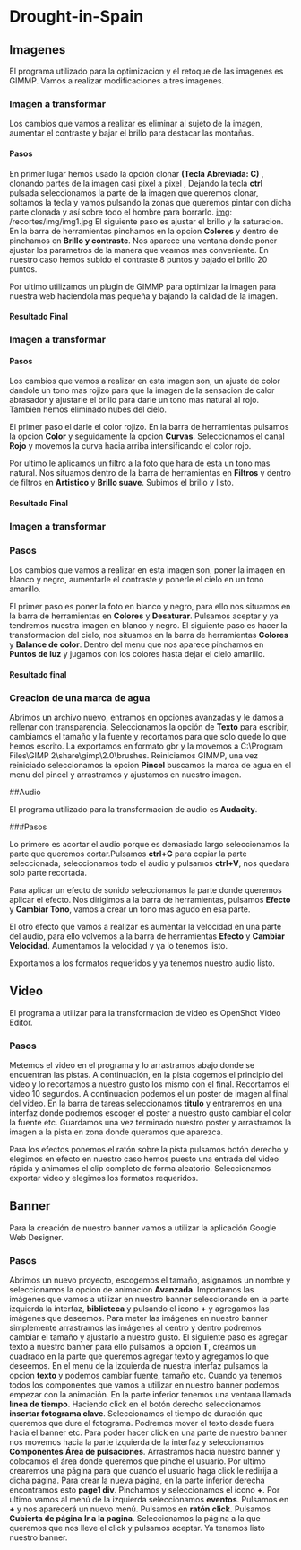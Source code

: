 # Drought-in-Spain


## Imagenes 
El programa utilizado para la optimizacion y el retoque de las imagenes es GIMMP. Vamos a realizar modificaciones a tres imagenes.


### Imagen a transformar

[img]: /archivosReales/imgReales/foto1.jpg 

Los cambios que vamos a realizar es eliminar al sujeto de la imagen, aumentar el contraste y bajar el brillo para destacar las montañas.


#### Pasos
En primer lugar hemos usado la opción clonar   **(Tecla Abreviada: C)** , clonando partes de la imagen casi pixel a pixel , Dejando la tecla **ctrl** pulsada seleccionamos la parte de la imagen que queremos clonar, soltamos la tecla y vamos pulsando la zonas que queremos pintar con dicha parte clonada y así sobre todo el hombre para borrarlo.
[img]: /recortes/img/img1.jpg 
El siguiente paso es ajustar el brillo y la saturacion. En la barra de herramientas pinchamos en la opcion **Colores** y dentro de pinchamos en **Brillo y contraste**. Nos aparece una ventana donde poner ajustar los parametros de la manera que veamos mas conveniente. En nuestro caso hemos subido el contraste 8 puntos y bajado el brillo 20 puntos.

[img]: /recortes/img/img1_1.jpg 

Por ultimo utilizamos un plugin de GIMMP para optimizar la imagen para nuestra web haciendola mas pequeña y bajando la calidad de la imagen.

[img]: /recortes/img/img1_2.jpg 


#### Resultado Final 

[img]: /img/desierto.jpg 


### Imagen a transformar

[img]: /archivosReales/imgReales/embalse.jpg 


#### Pasos

Los cambios que vamos a realizar en esta imagen son, un ajuste de color dandole un tono mas rojizo para que la imagen de la sensacion de calor abrasador y ajustarle el brillo para darle un tono mas natural al rojo. Tambien hemos eliminado nubes del cielo.


El primer paso el darle el color rojizo. En la barra de herramientas pulsamos la opcion **Color** y seguidamente la opcion **Curvas**.
Seleccionamos el canal **Rojo** y movemos la curva hacia arriba intensificando el color rojo.

[img]: /recortes/img/img2.jpg 

Por ultimo le aplicamos un filtro a la foto que hara de esta un tono mas natural. Nos situamos dentro de la barra de herramientas en **Filtros** y dentro de filtros en **Artistico** y **Brillo suave**. Subimos el brillo y listo.

[img]: /recortes/img/img2_1.jpg 


#### Resultado Final

[img]: /img/sequia1.webp


### Imagen a transformar

[img]: /archivosReales/imgReales/puente.jpg 


### Pasos

Los cambios que vamos a realizar en esta imagen son, poner la imagen en blanco y negro, aumentarle el contraste y ponerle el cielo en un tono amarillo.

El primer paso es poner la foto en blanco y negro, para ello nos situamos en la barra de herramientas en **Colores** y **Desaturar**.
Pulsamos aceptar y ya tendremos nuestra imagen en blanco y negro.
El siguiente paso es hacer la transformacion del cielo, nos situamos en la barra de herramientas **Colores** y **Balance de color**.
Dentro del menu que nos aparece pinchamos en **Puntos de luz** y jugamos con los colores hasta dejar el cielo amarillo.


#### Resultado final

[img]: /img/sequia2.jpg 


### Creacion de una marca de agua

Abrimos un archivo nuevo, entramos en opciones avanzadas y le damos a rellenar con transparencia.
Seleccionamos la opción de **Texto** para escribir, cambiamos el tamaño y la fuente y recortamos para que solo quede lo que hemos escrito.
La exportamos en formato gbr y la movemos a C:\Program Files\GIMP 2\share\gimp\2.0\brushes.
Reiniciamos GIMMP, una vez reiniciado seleccionamos la opcion **Pincel** buscamos la marca de agua en el menu del pincel y arrastramos y ajustamos en nuestro imagen.


##Audio

El programa utilizado para la transformacion de audio es **Audacity**.

###Pasos

Lo primero es acortar el audio porque es demasiado largo seleccionamos la parte que queremos cortar.Pulsamos **ctrl+C** para copiar la parte seleccionada, seleccionamos todo el audio y pulsamos **ctrl+V**, nos quedara solo parte recortada.

[img]: /recortes/audio/song.png
[img]: /recortes/audio/song_1.png


Para aplicar un efecto de sonido seleccionamos la parte donde queremos aplicar el efecto. Nos dirigimos a la barra de herramientas, pulsamos **Efecto** y **Cambiar Tono**, vamos a crear un tono mas agudo en esa parte.

[img]: /recortes/audio/song_2.png

El otro efecto que vamos a realizar es aumentar la velocidad en una parte del audio, para ello volvemos a la barra de herramientas **Efecto** y **Cambiar Velocidad**.
Aumentamos la velocidad y ya lo tenemos listo.

[img]: /recortes/audio/song_3.png

Exportamos a los formatos requeridos y ya tenemos nuestro audio listo.


## Video 

El programa a utilizar para la transformacion de video es OpenShot Video Editor.

### Pasos

Metemos el video en el programa y lo arrastramos abajo donde se encuentran las pistas.
A continuación, en la pista cogemos el principio del video y lo recortamos a nuestro gusto los mismo con el final. 
Recortamos el video 10 segundos. A continuacion podemos el un poster de imagen al final del video.
En la barra de tareas seleccionamos **titulo** y entraremos en una interfaz donde podremos escoger el poster a nuestro gusto cambiar el color la fuente etc.
Guardamos una vez terminado nuestro poster y arrastramos la imagen a la pista en zona donde queramos que aparezca.

Para los efectos ponemos el ratón sobre la pista pulsamos botón derecho y elegimos en efecto en nuestro caso hemos puesto una entrada del video rápida y  animamos el clip completo de forma aleatorio.
Seleccionamos exportar video y elegimos los formatos requeridos.

## Banner

Para la creación de nuestro banner vamos a utilizar la aplicación Google Web Designer.

### Pasos

Abrimos un nuevo proyecto, escogemos el tamaño, asignamos un nombre y seleccionamos la opcion de animacion **Avanzada**.
Importamos las imágenes que vamos a utilizar en nuestro banner seleccionando en la parte izquierda la interfaz, **biblioteca** y pulsando el icono **+** y agregamos las imágenes que deseemos.
Para meter las imágenes en nuestro banner simplemente arrastramos las imágenes al centro y dentro podremos cambiar el tamaño y ajustarlo a nuestro gusto.
El siguiente paso es agregar texto a nuestro banner para ello pulsamos la opcion **T**, creamos un cuadrado en la parte que queremos agregar texto y agregamos lo que deseemos.
En el menu de la izquierda de nuestra interfaz pulsamos la opcion **texto** y podemos cambiar fuente, tamaño etc.
Cuando ya tenemos todos los componentes que vamos a utilizar en nuestro banner podemos empezar con la animación.
En la parte inferior tenemos una ventana llamada **línea de tiempo**.
Haciendo click en el botón derecho seleccionamos **insertar fotograma clave**. Seleccionamos el tiempo de duración que queremos que dure el fotograma.
Podremos mover el texto desde fuera hacia el banner etc.
Para poder hacer click en una parte de nuestro banner nos movemos hacia la parte izquierda de la interfaz y seleccionamos **Componentes** **Área de pulsaciones**.
Arrastramos hacia nuestro banner y colocamos el área donde queremos que pinche el usuario.
Por ultimo crearemos una página para que cuando el usuario haga click le redirija a dicha página.
Para crear la nueva página, en la parte inferior derecha encontramos esto **page1 div**.
Pinchamos y seleccionamos el icono **+**.
Por ultimo vamos al menú de la izquierda seleccionamos **eventos**.
Pulsamos en **+** y nos aparecerá un nuevo menú.
Pulsamos en **ratón** **click**.
Pulsamos **Cubierta de página** **Ir a la pagina**.
Seleccionamos la página a la que queremos que nos lleve el click y pulsamos aceptar.
Ya tenemos listo nuestro banner.



